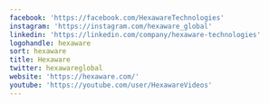 ```yaml
---
facebook: 'https://facebook.com/HexawareTechnologies'
instagram: 'https://instagram.com/hexaware_global'
linkedin: 'https://linkedin.com/company/hexaware-technologies'
logohandle: hexaware
sort: hexaware
title: Hexaware
twitter: hexawareglobal
website: 'https://hexaware.com/'
youtube: 'https://youtube.com/user/HexawareVideos'
---
```

